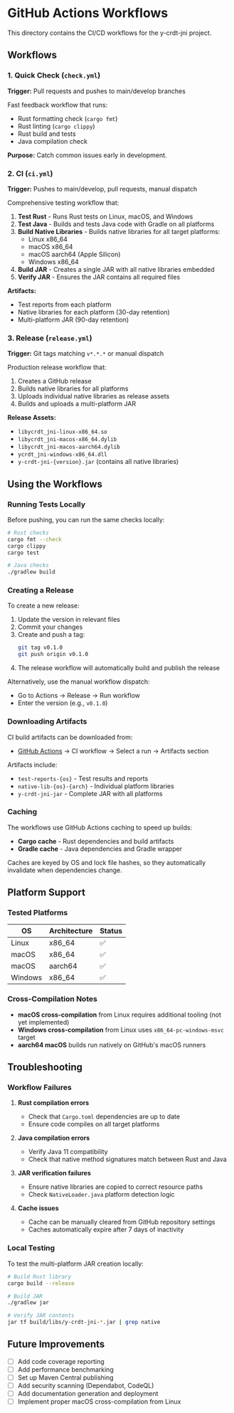 # GitHub Actions Workflows

This directory contains the CI/CD workflows for the y-crdt-jni project.

## Workflows

### 1. Quick Check (`check.yml`)

**Trigger:** Pull requests and pushes to main/develop branches

Fast feedback workflow that runs:
- Rust formatting check (`cargo fmt`)
- Rust linting (`cargo clippy`)
- Rust build and tests
- Java compilation check

**Purpose:** Catch common issues early in development.

### 2. CI (`ci.yml`)

**Trigger:** Pushes to main/develop, pull requests, manual dispatch

Comprehensive testing workflow that:
1. **Test Rust** - Runs Rust tests on Linux, macOS, and Windows
2. **Test Java** - Builds and tests Java code with Gradle on all platforms
3. **Build Native Libraries** - Builds native libraries for all target platforms:
   - Linux x86_64
   - macOS x86_64
   - macOS aarch64 (Apple Silicon)
   - Windows x86_64
4. **Build JAR** - Creates a single JAR with all native libraries embedded
5. **Verify JAR** - Ensures the JAR contains all required files

**Artifacts:**
- Test reports from each platform
- Native libraries for each platform (30-day retention)
- Multi-platform JAR (90-day retention)

### 3. Release (`release.yml`)

**Trigger:** Git tags matching `v*.*.*` or manual dispatch

Production release workflow that:
1. Creates a GitHub release
2. Builds native libraries for all platforms
3. Uploads individual native libraries as release assets
4. Builds and uploads a multi-platform JAR

**Release Assets:**
- `libycrdt_jni-linux-x86_64.so`
- `libycrdt_jni-macos-x86_64.dylib`
- `libycrdt_jni-macos-aarch64.dylib`
- `ycrdt_jni-windows-x86_64.dll`
- `y-crdt-jni-{version}.jar` (contains all native libraries)

## Using the Workflows

### Running Tests Locally

Before pushing, you can run the same checks locally:

```bash
# Rust checks
cargo fmt --check
cargo clippy
cargo test

# Java checks
./gradlew build
```

### Creating a Release

To create a new release:

1. Update the version in relevant files
2. Commit your changes
3. Create and push a tag:
   ```bash
   git tag v0.1.0
   git push origin v0.1.0
   ```
4. The release workflow will automatically build and publish the release

Alternatively, use the manual workflow dispatch:
- Go to Actions → Release → Run workflow
- Enter the version (e.g., `v0.1.0`)

### Downloading Artifacts

CI build artifacts can be downloaded from:
- [GitHub Actions](https://github.com/edpaget/y-crdt-jni/actions) → CI workflow → Select a run → Artifacts section

Artifacts include:
- `test-reports-{os}` - Test results and reports
- `native-lib-{os}-{arch}` - Individual platform libraries
- `y-crdt-jni-jar` - Complete JAR with all platforms

### Caching

The workflows use GitHub Actions caching to speed up builds:
- **Cargo cache** - Rust dependencies and build artifacts
- **Gradle cache** - Java dependencies and Gradle wrapper

Caches are keyed by OS and lock file hashes, so they automatically invalidate when dependencies change.

## Platform Support

### Tested Platforms

| OS      | Architecture | Status |
|---------|-------------|--------|
| Linux   | x86_64      | ✅     |
| macOS   | x86_64      | ✅     |
| macOS   | aarch64     | ✅     |
| Windows | x86_64      | ✅     |

### Cross-Compilation Notes

- **macOS cross-compilation** from Linux requires additional tooling (not yet implemented)
- **Windows cross-compilation** from Linux uses `x86_64-pc-windows-msvc` target
- **aarch64 macOS** builds run natively on GitHub's macOS runners

## Troubleshooting

### Workflow Failures

1. **Rust compilation errors**
   - Check that `Cargo.toml` dependencies are up to date
   - Ensure code compiles on all target platforms

2. **Java compilation errors**
   - Verify Java 11 compatibility
   - Check that native method signatures match between Rust and Java

3. **JAR verification failures**
   - Ensure native libraries are copied to correct resource paths
   - Check `NativeLoader.java` platform detection logic

4. **Cache issues**
   - Cache can be manually cleared from GitHub repository settings
   - Caches automatically expire after 7 days of inactivity

### Local Testing

To test the multi-platform JAR creation locally:

```bash
# Build Rust library
cargo build --release

# Build JAR
./gradlew jar

# Verify JAR contents
jar tf build/libs/y-crdt-jni-*.jar | grep native
```

## Future Improvements

- [ ] Add code coverage reporting
- [ ] Add performance benchmarking
- [ ] Set up Maven Central publishing
- [ ] Add security scanning (Dependabot, CodeQL)
- [ ] Add documentation generation and deployment
- [ ] Implement proper macOS cross-compilation from Linux
